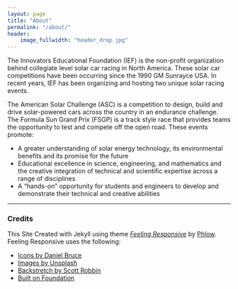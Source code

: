 ```yaml
---
layout: page
title: "About"
permalink: "/about/"
header:
    image_fullwidth: "header_drop.jpg"
---
```


The Innovators Educational Foundation (IEF) is the non-profit organization behind collegiate level solar car racing in North America. These solar car competitions have been occurring since the 1990 GM Sunrayce USA. In recent years, IEF has been organizing and hosting two unique solar racing events.

The American Solar Challenge (ASC) is a competition to design, build and drive solar-powered cars across the country in an endurance challenge. The Formula Sun Grand Prix (FSGP) is a track style race that provides teams the opportunity to test and compete off the open road. These events promote:

* A greater understanding of solar energy technology, its environmental benefits and its promise for the future
* Educational excellence in science, engineering, and mathematics and the creative integration of technical and scientific expertise across a range of disciplines
* A “hands-on” opportunity for students and engineers to develop and demonstrate their technical and creative abilities

<hr>

<h3>Credits</h3>

This Site Created with Jekyll using theme <i>[Feeling Responsive](https://phlow.github.io/feeling-responsive/)</i> by [Phlow](http://phlow.de/).<br>
Feeling Responsive uses the following:
* [Icons by Daniel Bruce](http://entypo.com/)
* [Images by Unsplash](http://unsplash.com/)
* [Backstretch by Scott Robbin](http://srobbin.com/jquery-plugins/backstretch/)
* [Built on Foundation](http://foundation.zurb.com/)